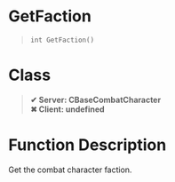 # GetFaction
> `int GetFaction()`
# Class
> __✔ Server: CBaseCombatCharacter__  
> __✖ Client: undefined__  
# Function Description
Get the combat character faction.
